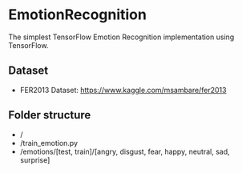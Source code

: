 # EmotionRecognition
The simplest TensorFlow Emotion Recognition implementation using TensorFlow.

## Dataset
* FER2013 Dataset: https://www.kaggle.com/msambare/fer2013

## Folder structure
* /
* /train_emotion.py
* /emotions/[test, train]/[angry, disgust, fear, happy, neutral, sad, surprise]
